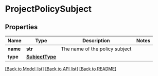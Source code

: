 # ProjectPolicySubject

## Properties
Name | Type | Description | Notes
------------ | ------------- | ------------- | -------------
**name** | **str** | The name of the policy subject | 
**type** | [**SubjectType**](SubjectType.md) |  | 

[[Back to Model list]](../README.md#documentation-for-models) [[Back to API list]](../README.md#documentation-for-api-endpoints) [[Back to README]](../README.md)


